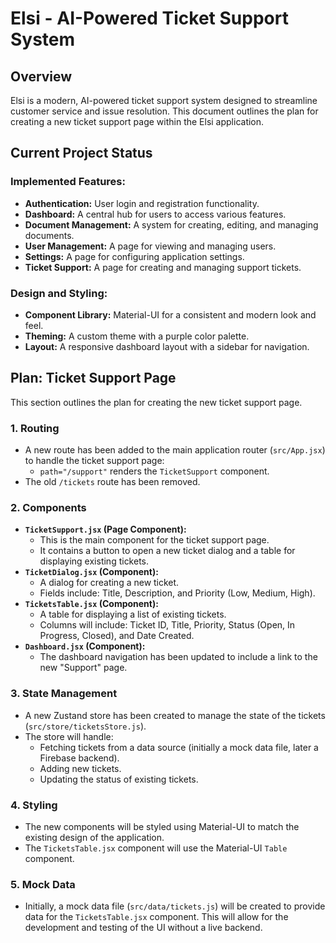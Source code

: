 # Elsi - AI-Powered Ticket Support System

## Overview

Elsi is a modern, AI-powered ticket support system designed to streamline customer service and issue resolution. This document outlines the plan for creating a new ticket support page within the Elsi application.

## Current Project Status

### Implemented Features:

*   **Authentication:** User login and registration functionality.
*   **Dashboard:** A central hub for users to access various features.
*   **Document Management:** A system for creating, editing, and managing documents.
*   **User Management:** A page for viewing and managing users.
*   **Settings:** A page for configuring application settings.
*   **Ticket Support:** A page for creating and managing support tickets.

### Design and Styling:

*   **Component Library:** Material-UI for a consistent and modern look and feel.
*   **Theming:** A custom theme with a purple color palette.
*   **Layout:** A responsive dashboard layout with a sidebar for navigation.

## Plan: Ticket Support Page

This section outlines the plan for creating the new ticket support page.

### 1. Routing

*   A new route has been added to the main application router (`src/App.jsx`) to handle the ticket support page:
    *   `path="/support"` renders the `TicketSupport` component.
*   The old `/tickets` route has been removed.

### 2. Components

*   **`TicketSupport.jsx` (Page Component):**
    *   This is the main component for the ticket support page.
    *   It contains a button to open a new ticket dialog and a table for displaying existing tickets.
*   **`TicketDialog.jsx` (Component):**
    *   A dialog for creating a new ticket.
    *   Fields include: Title, Description, and Priority (Low, Medium, High).
*   **`TicketsTable.jsx` (Component):**
    *   A table for displaying a list of existing tickets.
    *   Columns will include: Ticket ID, Title, Priority, Status (Open, In Progress, Closed), and Date Created.
*   **`Dashboard.jsx` (Component):**
    *   The dashboard navigation has been updated to include a link to the new "Support" page.

### 3. State Management

*   A new Zustand store has been created to manage the state of the tickets (`src/store/ticketsStore.js`).
*   The store will handle:
    *   Fetching tickets from a data source (initially a mock data file, later a Firebase backend).
    *   Adding new tickets.
    *   Updating the status of existing tickets.

### 4. Styling

*   The new components will be styled using Material-UI to match the existing design of the application.
*   The `TicketsTable.jsx` component will use the Material-UI `Table` component.

### 5. Mock Data

*   Initially, a mock data file (`src/data/tickets.js`) will be created to provide data for the `TicketsTable.jsx` component. This will allow for the development and testing of the UI without a live backend.
